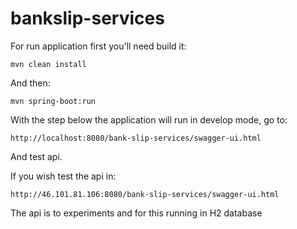 # bankslip-services

For run application first you'll need build it:

    mvn clean install

And then:

    mvn spring-boot:run

With the step below the application will run in develop mode, go to:

    http://localhost:8080/bank-slip-services/swagger-ui.html

And test api.

If you wish test the api in:

    http://46.101.81.106:8080/bank-slip-services/swagger-ui.html

The api is to experiments and for this running in H2 database